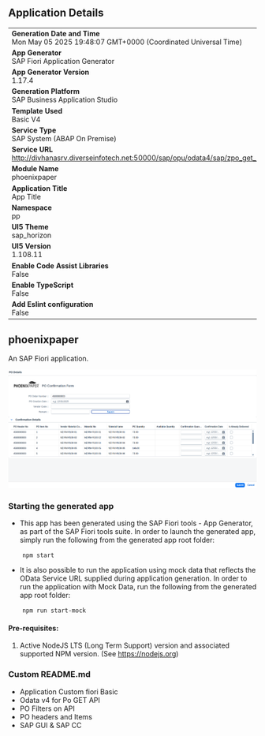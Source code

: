 ## Application Details
|               |
| ------------- |
|**Generation Date and Time**<br>Mon May 05 2025 19:48:07 GMT+0000 (Coordinated Universal Time)|
|**App Generator**<br>SAP Fiori Application Generator|
|**App Generator Version**<br>1.17.4|
|**Generation Platform**<br>SAP Business Application Studio|
|**Template Used**<br>Basic V4|
|**Service Type**<br>SAP System (ABAP On Premise)|
|**Service URL**<br>http://divhanasrv.diverseinfotech.net:50000/sap/opu/odata4/sap/zpo_get_new_srb/srvd/sap/zpo_get_new_srv/0001/|
|**Module Name**<br>phoenixpaper|
|**Application Title**<br>App Title|
|**Namespace**<br>pp|
|**UI5 Theme**<br>sap_horizon|
|**UI5 Version**<br>1.108.11|
|**Enable Code Assist Libraries**<br>False|
|**Enable TypeScript**<br>False|
|**Add Eslint configuration**<br>False|

## phoenixpaper

An SAP Fiori application.

![Fiori App Overview](./webapp/images/APP%20OVERVIEW.png)

### Starting the generated app

-   This app has been generated using the SAP Fiori tools - App Generator, as part of the SAP Fiori tools suite.  In order to launch the generated app, simply run the following from the generated app root folder:

```
    npm start
```

- It is also possible to run the application using mock data that reflects the OData Service URL supplied during application generation.  In order to run the application with Mock Data, run the following from the generated app root folder:

```
    npm run start-mock
```

#### Pre-requisites:

1. Active NodeJS LTS (Long Term Support) version and associated supported NPM version.  (See https://nodejs.org)




### Custom README.md 


- Application Custom fiori Basic 
- Odata v4 for Po GET API
- PO Filters on API
- PO headers and Items 
- SAP GUI & SAP CC 